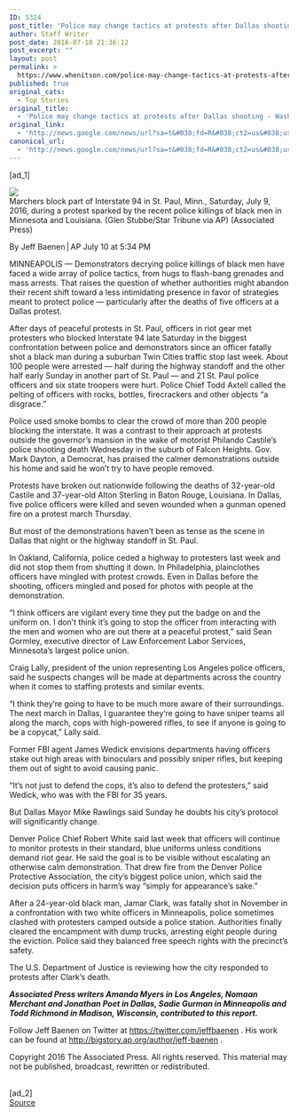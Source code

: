 ```yaml
---
ID: 5324
post_title: 'Police may change tactics at protests after Dallas shooting &#8211; Washington Post'
author: Staff Writer
post_date: 2016-07-10 21:36:12
post_excerpt: ""
layout: post
permalink: >
  https://www.whenitson.com/police-may-change-tactics-at-protests-after-dallas-shooting-washington-post/
published: true
original_cats:
  - Top Stories
original_title:
  - 'Police may change tactics at protests after Dallas shooting - Washington Post'
original_link:
  - 'http://news.google.com/news/url?sa=t&#038;fd=R&#038;ct2=us&#038;usg=AFQjCNEbX2QmUwRenCx9DWLnyuqzZk0lNQ&#038;clid=c3a7d30bb8a4878e06b80cf16b898331&#038;cid=52779155103572&#038;ei=x7-CV8LnHJSChQH0xbnQCA&#038;url=https://www.washingtonpost.com/national/police-may-change-tactics-at-protests-after-dallas-shooting/2016/07/10/b3978dc0-46e2-11e6-8dac-0c6e4accc5b1_story.html'
canonical_url:
  - 'http://news.google.com/news/url?sa=t&#038;fd=R&#038;ct2=us&#038;usg=AFQjCNEbX2QmUwRenCx9DWLnyuqzZk0lNQ&#038;clid=c3a7d30bb8a4878e06b80cf16b898331&#038;cid=52779155103572&#038;ei=x7-CV8LnHJSChQH0xbnQCA&#038;url=https://www.washingtonpost.com/national/police-may-change-tactics-at-protests-after-dallas-shooting/2016/07/10/b3978dc0-46e2-11e6-8dac-0c6e4accc5b1_story.html'
---
```

 [ad_1]
<br><div id="article-body" readability="111"> <div class="inline-content inline-photo inline-photo-normal"> <a name="0f13b7ec6250145261204210ad5a52fc5b33a326"/> <img class="unprocessed" src="https://img.washingtonpost.com/rf/image_480w/2010-2019/Wires/Online/2016-07-10/AP/Images/APTOPIXPoliceShootingsMinnesota-0601c.jpg?uuid=gJA89EZnEeanbTVQ26kmrA" data-hi-res-src="https://img.washingtonpost.com/rf/image_1484w/2010-2019/Wires/Online/2016-07-10/AP/Images/APTOPIXPoliceShootingsMinnesota-0601c.jpg?uuid=gJA89EZnEeanbTVQ26kmrA" data-low-res-src="https://img.washingtonpost.com/rf/image_480w/2010-2019/Wires/Online/2016-07-10/AP/Images/APTOPIXPoliceShootingsMinnesota-0601c.jpg?uuid=gJA89EZnEeanbTVQ26kmrA" data-raw-src="http://www.whenitson.com/wp-content/uploads/2016/07/Police-may-change-tactics-at-protests-after-Dallas-shooting-Washington-Post.jpg"/><br/><span class="pb-caption">Marchers block part of Interstate 94 in St. Paul, Minn., Saturday, July 9, 2016, during a protest sparked by the recent police killings of black men in Minnesota and Louisiana. (Glen Stubbe/Star Tribune via AP) (Associated Press)</span> </div> <p> <span class="pb-byline" itemprop="author" itemscope="" itemtype="http://schema.org/Person">By <span itemprop="name">Jeff Baenen | AP</span></span> <span class="pb-timestamp" itemprop="datePublished" content="2016-07-10T05:34-500">July 10 at 5:34 PM</span> </p> <article itemprop="articleBody" readability="108"><p>MINNEAPOLIS — Demonstrators decrying police killings of black men have faced a wide array of police tactics, from hugs to flash-bang grenades and mass arrests. That raises the question of whether authorities might abandon their recent shift toward a less intimidating presence in favor of strategies meant to protect police — particularly after the deaths of five officers at a Dallas protest.</p> <p>After days of peaceful protests in St. Paul, officers in riot gear met protesters who blocked Interstate 94 late Saturday in the biggest confrontation between police and demonstrators since an officer fatally shot a black man during a suburban Twin Cities traffic stop last week. About 100 people were arrested — half during the highway standoff and the other half early Sunday in another part of St. Paul — and 21 St. Paul police officers and six state troopers were hurt. Police Chief Todd Axtell called the pelting of officers with rocks, bottles, firecrackers and other objects “a disgrace.”</p> <p>Police used smoke bombs to clear the crowd of more than 200 people blocking the interstate. It was a contrast to their approach at protests outside the governor’s mansion in the wake of motorist Philando Castile’s police shooting death Wednesday in the suburb of Falcon Heights. Gov. Mark Dayton, a Democrat, has praised the calmer demonstrations outside his home and said he won’t try to have people removed.</p> <p>Protests have broken out nationwide following the deaths of 32-year-old Castile and 37-year-old Alton Sterling in Baton Rouge, Louisiana. In Dallas, five police officers were killed and seven wounded when a gunman opened fire on a protest march Thursday.</p> <p>But most of the demonstrations haven’t been as tense as the scene in Dallas that night or the highway standoff in St. Paul.</p> <p>In Oakland, California, police ceded a highway to protesters last week and did not stop them from shutting it down. In Philadelphia, plainclothes officers have mingled with protest crowds. Even in Dallas before the shooting, officers mingled and posed for photos with people at the demonstration.</p> <p> “I think officers are vigilant every time they put the badge on and the uniform on. I don’t think it’s going to stop the officer from interacting with the men and women who are out there at a peaceful protest,” said Sean Gormley, executive director of Law Enforcement Labor Services, Minnesota’s largest police union.</p> <p>Craig Lally, president of the union representing Los Angeles police officers, said he suspects changes will be made at departments across the country when it comes to staffing protests and similar events.</p> <p> “I think they’re going to have to be much more aware of their surroundings. The next march in Dallas, I guarantee they’re going to have sniper teams all along the march, cops with high-powered rifles, to see if anyone is going to be a copycat,” Lally said.</p> <p>Former FBI agent James Wedick envisions departments having officers stake out high areas with binoculars and possibly sniper rifles, but keeping them out of sight to avoid causing panic.</p> <p> “It’s not just to defend the cops, it’s also to defend the protesters,” said Wedick, who was with the FBI for 35 years.</p> <p>But Dallas Mayor Mike Rawlings said Sunday he doubts his city’s protocol will significantly change.</p> <p>Denver Police Chief Robert White said last week that officers will continue to monitor protests in their standard, blue uniforms unless conditions demand riot gear. He said the goal is to be visible without escalating an otherwise calm demonstration. That drew fire from the Denver Police Protective Association, the city’s biggest police union, which said the decision puts officers in harm’s way “simply for appearance’s sake.”</p> <p>After a 24-year-old black man, Jamar Clark, was fatally shot in November in a confrontation with two white officers in Minneapolis, police sometimes clashed with protesters camped outside a police station. Authorities finally cleared the encampment with dump trucks, arresting eight people during the eviction. Police said they balanced free speech rights with the precinct’s safety.</p> <p>The U.S. Department of Justice is reviewing how the city responded to protests after Clark’s death.</p> <p>___</p> <p>Associated Press writers Amanda Myers in Los Angeles, Nomaan Merchant and Jonathan Poet in Dallas, Sadie Gurman in Minneapolis and Todd Richmond in Madison, Wisconsin, contributed to this report.</p> <p>___</p> <p>Follow Jeff Baenen on Twitter at https://twitter.com/jeffbaenen . His work can be found at http://bigstory.ap.org/author/jeff-baenen .</p> <p>Copyright 2016 The Associated Press. All rights reserved. This material may not be published, broadcast, rewritten or redistributed.</p> </article> </div>
<br>[ad_2]
<br><a href="http://news.google.com/news/url?sa=t&#038;fd=R&#038;ct2=us&#038;usg=AFQjCNEbX2QmUwRenCx9DWLnyuqzZk0lNQ&#038;clid=c3a7d30bb8a4878e06b80cf16b898331&#038;cid=52779155103572&#038;ei=x7-CV8LnHJSChQH0xbnQCA&#038;url=https://www.washingtonpost.com/national/police-may-change-tactics-at-protests-after-dallas-shooting/2016/07/10/b3978dc0-46e2-11e6-8dac-0c6e4accc5b1_story.html">Source </a>